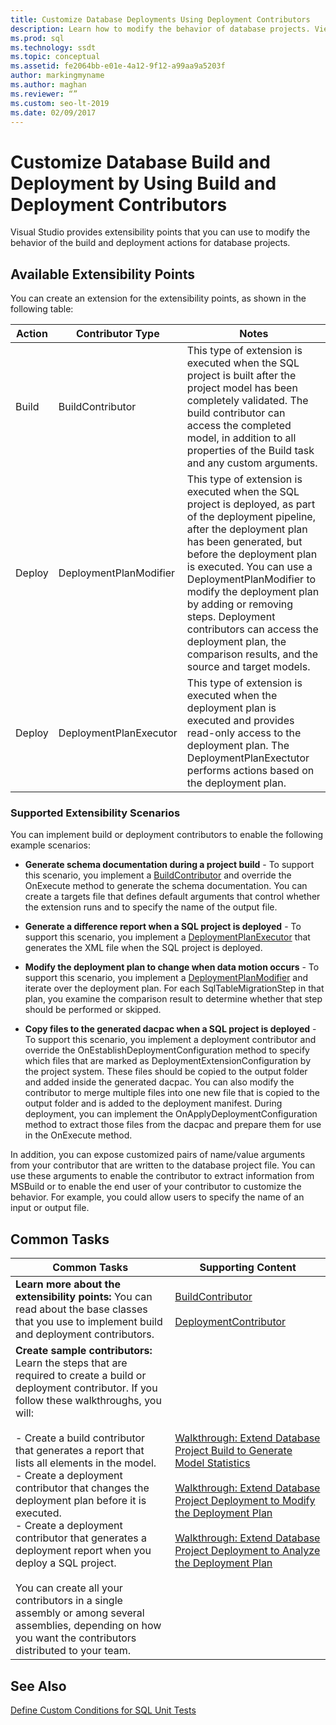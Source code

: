 ```yaml
---
title: Customize Database Deployments Using Deployment Contributors
description: Learn how to modify the behavior of database projects. View resources on build and deployment contributors, and see examples of scenarios that use them.
ms.prod: sql
ms.technology: ssdt
ms.topic: conceptual
ms.assetid: fe2064bb-e01e-4a12-9f12-a99aa9a5203f
author: markingmyname
ms.author: maghan
ms.reviewer: “”
ms.custom: seo-lt-2019
ms.date: 02/09/2017
---
```


# Customize Database Build and Deployment by Using Build and Deployment Contributors

Visual Studio provides extensibility points that you can use to modify the behavior of the build and deployment actions for database projects.  
  
## Available Extensibility Points  
You can create an extension for the extensibility points, as shown in the following table:  
  
|**Action**|**Contributor Type**|**Notes**|  
|--------------|------------------------|-------------|  
|Build|BuildContributor|This type of extension is executed when the SQL project is built after the project model has been completely validated. The build contributor can access the completed model, in addition to all properties of the Build task and any custom arguments.|  
|Deploy|DeploymentPlanModifier|This type of extension is executed when the SQL project is deployed, as part of the deployment pipeline, after the deployment plan has been generated, but before the deployment plan is executed. You can use a DeploymentPlanModifier to modify the deployment plan by adding or removing steps. Deployment contributors can access the deployment plan, the comparison results, and the source and target models.|  
|Deploy|DeploymentPlanExecutor|This type of extension is executed when the deployment plan is executed and provides read-only access to the deployment plan. The DeploymentPlanExectutor performs actions based on the deployment plan.|  
  
### Supported Extensibility Scenarios  
You can implement build or deployment contributors to enable the following example scenarios:  
  
-   **Generate schema documentation during a project build** - To support this scenario, you implement a [BuildContributor](https://msdn.microsoft.com/library/microsoft.sqlserver.dac.deployment.buildcontributor.aspx) and override the OnExecute method to generate the schema documentation. You can create a targets file that defines default arguments that control whether the extension runs and to specify the name of the output file.  
  
-   **Generate a difference report when a SQL project is deployed** - To support this scenario, you implement a [DeploymentPlanExecutor](https://msdn.microsoft.com/library/microsoft.sqlserver.dac.deployment.deploymentplanexecutor.aspx) that generates the XML file when the SQL project is deployed.  
  
-   **Modify the deployment plan to change when data motion occurs** - To support this scenario, you implement a [DeploymentPlanModifier](https://msdn.microsoft.com/library/microsoft.sqlserver.dac.deployment.deploymentplanmodifier.aspx) and iterate over the deployment plan. For each SqlTableMigrationStep in that plan, you examine the comparison result to determine whether that step should be performed or skipped.  
  
-   **Copy files to the generated dacpac when a SQL project is deployed** - To support this scenario, you implement a deployment contributor and override the OnEstablishDeploymentConfiguration method to specify which files that are marked as DeploymentExtensionConfiguration by the project system. These files should be copied to the output folder and added inside the generated dacpac. You can also modify the contributor to merge multiple files into one new file that is copied to the output folder and is added to the deployment manifest. During deployment, you can implement the OnApplyDeploymentConfiguration method to extract those files from the dacpac and prepare them for use in the OnExecute method.  
  
In addition, you can expose customized pairs of name/value arguments from your contributor that are written to the database project file. You can use these arguments to enable the contributor to extract information from MSBuild or to enable the end user of your contributor to customize the behavior. For example, you could allow users to specify the name of an input or output file.  
  
## Common Tasks  
  
|**Common Tasks**|**Supporting Content**|  
|--------------------|--------------------------|  
|**Learn more about the extensibility points:** You can read about the base classes that you use to implement build and deployment contributors.|[BuildContributor](https://msdn.microsoft.com/library/microsoft.sqlserver.dac.deployment.buildcontributor.aspx)<br /><br />[DeploymentContributor](https://msdn.microsoft.com/library/microsoft.sqlserver.dac.deployment.deploymentcontributor.aspx)|  
|**Create sample contributors:** Learn the steps that are required to create a build or deployment contributor. If you follow these walkthroughs, you will:<br /><br />-   Create a build contributor that generates a report that lists all elements in the model.<br />-   Create a deployment contributor that changes the deployment plan before it is executed.<br />-   Create a deployment contributor that generates a deployment report when you deploy a SQL project.<br /><br />You can create all your contributors in a single assembly or among several assemblies, depending on how you want the contributors distributed to your team.|[Walkthrough: Extend Database Project Build to Generate Model Statistics](../ssdt/walkthrough-extend-database-project-build-to-generate-model-statistics.md)<br /><br />[Walkthrough: Extend Database Project Deployment to Modify the Deployment Plan](../ssdt/walkthrough-extend-database-project-deployment-to-modify-the-deployment-plan.md)<br /><br />[Walkthrough: Extend Database Project Deployment to Analyze the Deployment Plan](../ssdt/walkthrough-extend-database-project-deployment-to-analyze-the-deployment-plan.md)|  
  
## See Also  
[Define Custom Conditions for SQL Unit Tests](https://msdn.microsoft.com/library/jj860449(v=vs.103).aspx)  
  
